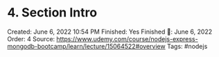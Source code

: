 # 4. Section Intro

Created: June 6, 2022 10:54 PM
Finished: Yes
Finished 📅: June 6, 2022
Order: 4
Source: https://www.udemy.com/course/nodejs-express-mongodb-bootcamp/learn/lecture/15064522#overview
Tags: #nodejs